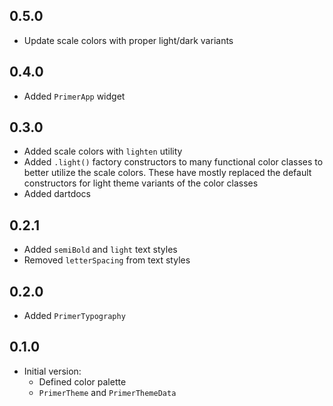 ## 0.5.0
* Update scale colors with proper light/dark variants

## 0.4.0
* Added `PrimerApp` widget

## 0.3.0
* Added scale colors with `lighten` utility
* Added `.light()` factory constructors to many functional
color classes to better utilize the scale colors. These have mostly
replaced the default constructors for light theme variants of the 
color classes
* Added dartdocs

## 0.2.1
* Added `semiBold` and `light` text styles
* Removed `letterSpacing` from text styles

## 0.2.0
* Added `PrimerTypography`

## 0.1.0

* Initial version:
  * Defined color palette
  * `PrimerTheme` and `PrimerThemeData`
